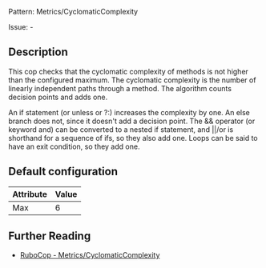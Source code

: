 Pattern: Metrics/CyclomaticComplexity

Issue: -

## Description

This cop checks that the cyclomatic complexity of methods is not higher
than the configured maximum. The cyclomatic complexity is the number of
linearly independent paths through a method. The algorithm counts
decision points and adds one.

An if statement (or unless or ?:) increases the complexity by one. An
else branch does not, since it doesn't add a decision point. The &&
operator (or keyword and) can be converted to a nested if statement,
and ||/or is shorthand for a sequence of ifs, so they also add one.
Loops can be said to have an exit condition, so they add one.

## Default configuration

Attribute | Value
--- | ---
Max | 6

## Further Reading

* [RuboCop - Metrics/CyclomaticComplexity](https://rubocop.readthedocs.io/en/latest/cops_metrics/#metricscyclomaticcomplexity)
